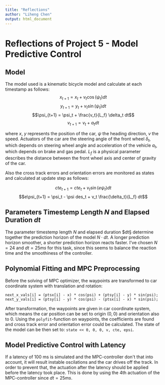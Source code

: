 ```yaml
---
title: "Reflections"
author: "Liheng Chen"
output: html_document
---
```


# Reflections of Project 5 - Model Predictive Control

## Model

The model used is a kinematic bicycle model and calculate at each timestamp as follows: 
$$x_{t+1} = x_t + v_t \cos(\psi_t) dt$$
$$y_{t+1} = y_t + v_t \sin(\psi_t) dt$$
$$\psi_{t+1} = \psi_t + \frac{v_t}{L_f} \delta_t dt$$
$$v_{t+1} = v_t + a_t dt $$

where $x$, $y$ represents the position of the car, $\psi$ the heading direction, $v$ the speed. Actuators of the car are the steering angle of the front wheel $\delta_t$, which depends on steering wheel angle and acceleration of the vehicle $a_t$, which depends on brake and gas pedal. $L_f$ is a physical parameter describes the distance between the front wheel axis and center of gravity of the car. 

Also the cross track errors and orientation errors are monitored as states and calculated at update step as follows: 

$$cte_{t+1} = cte_t + v_t \sin(e\psi_t) dt$$
$$e\psi_{t+1} = \psi_t - \psi des_t + v_t \frac{\delta_t}{L_f} dt$$

## Parameters Timestemp Length $N$ and Elapsed Duration $dt$

The parameter timestemp length $N$ and elapsed duration $dt§ determine together the prediction horizon of the model $N \cdot dt$. A longer prediction horizon smoother, a shorter prediction horizon reacts faster. I've chosen $N = 24$ and $dt = 25ms$ for this task, since this seems to balance the reaction time and the smoothiness of the controller. 

## Polynomial Fitting and MPC Preprocessing
Before the solving of MPC optimizer, the waypoints are transformed to car coordinate system with translation and rotation:  
```
next_x_vals[i] = (ptsx[i] - x) * cos(psi) + (ptsy[i] - y) * sin(psi);
next_y_vals[i] = (ptsy[i] - y) * cos(psi) - (ptsx[i] - x) * sin(psi);
```
After transformation, the waypoints are given in car coordinate system, which means the car position can be set to origin $(0,0)$ and orientation also to 0. Using the `polyfit`-function on waypoints, the coefficients are found and cross track error and orientation error could be calculated. The state of the model can be then set to: `state << 0, 0, 0, v, cte, epsi`. 


## Model Predictive Control with Latency
If a latency of 100 ms is simulated and the MPC-controller don't that into account, it will result instable oscilations and the car drives off the track. In order to prevent that, the actuation after the latency should be applied before the latency took place. This is done by using the 4th actuation of the MPC-controller since $dt=25ms$. 

